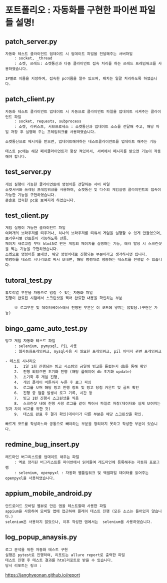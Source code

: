 # 포트폴리오 : 자동화를 구현한 파이썬 파일들 설명!

## patch_server.py

    자동화 테스트 클라이언트 업데이트 시 업데이트 파일을 전달해주는 서버파일
        : socket, _thread
        : 소켓, 쓰레드: 소켓통신과 다중 클라이언트 접속 처리를 하는 쓰레드 프레임워크를 사용하였습니다.

    IP별로 이름을 지정하여, 접속한 pc이름을 알수 있으며, 패치는 일괄 처리하도록 하였습니다.


## patch_client.py

    자동화 테스트 클라이언트 업데이트 시 자동으로 클라이언트 파일을 업데이트 시켜주는 클라이언트 파일
        : socket, requests, subprocess
        : 소켓, 리퀴스츠, 서브프로세스 : 소켓통신과 업데이트 소스를 전달해 주고, 해당 파일 저장 후 실행해 주는 프레임워크를 사용하였습니다.

    소켓통신으로 메시지를 받으면, 업데이트해야하는 테스트클라이언트를 업데이트 해주는 기능

    테스트 pc에는 해당 패치클라이언트가 항상 켜있어서, 서버에서 메시지를 받으면 기능이 작동해야 합니다.

## test_server.py

    게임 실행이 가능한 클라이언트에 명령어를 전달하는 서버 파일
    소켓서버와 쓰레딩 프레임워크를 사용하여, 소켓통신 및 다수의 게임실행 클라이언트의 접속이 가능한 기능을 구현하였습니다.
    콘솔로 접속한 pc로 보여지게 하였습니다.

## test_client.py

    게임 실행이 가능한 클라이언트 파일
    여러개의 브라우저를 띄우거나, 하나의 브라우저를 띄워서 게임을 실행할 수 있게 만들었으며, 브라우저별 컨트롤이 가능하도록 만듬.
    페이지 새로고침 부터 html5로 만든 게임의 페이지를 실행하는 기능, 에러 발생 시 스크린샷을 찍는 기능을 구현하였습니다.
    소켓으로 명령어를 보내면, 해당 명령어대로 진행되는 부분이라고 생각하시면 됩니다.
    명령어를 테스트 시나리오로 짜서 보내면, 해당 명령대로 행동하는 테스트를 진행할 수 있습니다.

## tutoral_test.py

    튜토리얼 부분을 자동으로 넘길 수 있는 자동화 파일
    진행이 완료된 시점에서 스크린샷을 찍어 완료한 내용을 확인하는 부분

        ※ 로그부분 및 데이터베이스에서 진행된 부분은 이 코드에 넣지는 않았음.(구현은 가능)

## bingo_game_auto_test.py

    빙고 게임 자동화 테스트 파일
        : selenium, pymysql, PIL 사용
        : 웹자동화프레임워크, mysql사용 시 필요한 프레임워크, pil 이미지 관련 프레임워크

    - 테스트 시나리오
        1.  1일 1회 진행되는 빙고 시스템의 금일에 빙고를 돌렸는지 db를 통해 확인
        2.  진행 되었으면 초기화 진행 (해당 플레이어 db 초기화 update)
        3.  초기화 후 게임 진행, 
        4.  게임 플레이 버튼까지 누른 후 로그 파싱
        5.  로그를 보며 해당 빙고 진행 정도 및 빙고 당첨 카운트 및 골드 확인
        6.  진행 중 멈춤 발생시 로그 기록, 시간 등
        7.  빙고 1턴 진행시 스크린샷을 찍음
        8.  스크린샷 내에 진행 사항 로그를 같이 찍어서 파일로 저장(데이터와 실제 보여지는것과 차이 비교를 위한 것)
        9.  테스트 완료 후 결과 확인(데이터가 다른 부분은 해당 스크린샷을 확인.

    빠르게 코드를 작성하느라 공통으로 빼야하는 부분을 정리하지 못하고 작성한 부분이 있습니다.

## redmine_bug_insert.py

    레드마인 버그리스트를 업데이트 해주는 파일
        : 엑로 정리된 버그리스트를 파이썬에서 읽어들여 레드마인에 등록해주는 자동화 프로그램
        : selenium, openpyxl : 자동화 웹플임워크 및 엑셀파일 데이터를 읽어주는 openpyxl을 사용하였습니다.

## appium_mobile_android.py

    안드로이드 모바일 웹뷰로 만든 앱을 테스트할때 사용한 파일
    appium을 사용하여 모바일 앱에 접근하여 플레이 테스트 진행 (모든 소스는 들어있지 않습니다.)
    selenium은 사용하지 않았으나, 이후 작성한 앱에서는  selenium을 사용하였습니다.

## log_popup_anaysis.py

    로그 분석을 위한 자동화 테스트 구현
    실행은 pytest로 진행하여, 리포트는 allure report로 출력한 파일
    테스트 진행 후 테스트 결과를 html리포트로 받을 수 있습니다.
    당시 리포트는 링크 : 
<https://janghyeonan.github.io/report>
    

